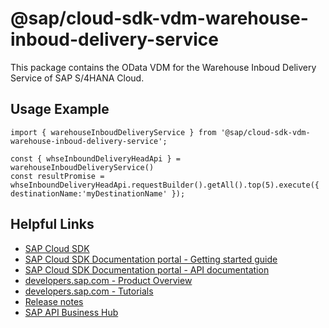 # @sap/cloud-sdk-vdm-warehouse-inboud-delivery-service

This package contains the OData VDM for the Warehouse Inboud Delivery Service of SAP S/4HANA Cloud.

## Usage Example
```
import { warehouseInboudDeliveryService } from '@sap/cloud-sdk-vdm-warehouse-inboud-delivery-service';

const { whseInboundDeliveryHeadApi } = warehouseInboudDeliveryService()
const resultPromise = whseInboundDeliveryHeadApi.requestBuilder().getAll().top(5).execute({ destinationName:'myDestinationName' });

```

## Helpful Links

- [SAP Cloud SDK](https://github.com/SAP/cloud-sdk-js)
- [SAP Cloud SDK Documentation portal - Getting started guide](https://sap.github.io/cloud-sdk/docs/js/getting-started)
- [SAP Cloud SDK Documentation portal - API documentation](https://sap.github.io/cloud-sdk/docs/js/api)
- [developers.sap.com - Product Overview](https://developers.sap.com/topics/cloud-sdk.html)
- [developers.sap.com - Tutorials](https://developers.sap.com/tutorial-navigator.html?tag=software-product:technology-platform/sap-cloud-sdk&tag=tutorial:type/tutorial&tag=programming-tool:javascript)
- [Release notes](https://help.sap.com/doc/2324e9c3b28748a4ae2ad08166d77675/1.0/en-US/js-index.html)
- [SAP API Business Hub](https://api.sap.com/)

